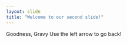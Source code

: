 ```yaml
---
layout: slide
title: "Welcome to our second slide!"
---
```

Goodness, Gravy
Use the left arrow to go back!
